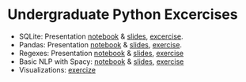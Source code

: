 # Undergraduate Python Excercises

* SQLite: Presentation [notebook](https://github.com/augeas/undergrad-python-exercises/blob/master/notebooks/sqlite_presentation.ipynb) & [slides](https://nbviewer.jupyter.org/format/slides/github/augeas/undergrad-python-exercises/blob/master/notebooks/sqlite_presentation.ipynb#/), [excercise](https://github.com/augeas/undergrad-python-exercises/blob/master/notebooks/sqlite_intro.ipynb).
* Pandas: Presentation [notebook](https://github.com/augeas/undergrad-python-exercises/blob/master/notebooks/pandas_presentation.ipynb) & [slides](https://nbviewer.jupyter.org/format/slides/github/augeas/undergrad-python-exercises/blob/master/notebooks/pandas_presentation.ipynb#/), [exercise](https://github.com/augeas/undergrad-python-exercises/blob/master/notebooks/pandas_intro.ipynb).
* Regexes: Presentation [notebook](https://github.com/augeas/undergrad-python-exercises/blob/master/notebooks/regex_presentation.ipynb) & [slides](https://nbviewer.jupyter.org/format/slides/github/augeas/undergrad-python-exercises/blob/master/notebooks/regex_presentation.ipynb#/), [exercise](https://github.com/augeas/undergrad-python-exercises/blob/master/notebooks/regex_intro.ipynb)
* Basic NLP with Spacy: [notebook](https://github.com/augeas/undergrad-python-exercises/blob/master/notebooks/spacy_presentation.ipynb) & [slides](https://nbviewer.jupyter.org/format/slides/github/augeas/undergrad-python-exercises/blob/master/notebooks/spacy_presentation.ipynb#/), [exercise](https://github.com/augeas/undergrad-python-exercises/blob/master/notebooks/spacy_intro.ipynb)
* Visualizations: [exercize](https://github.com/augeas/undergrad-python-exercises/blob/master/notebooks/visualizations_intro.ipynb)
